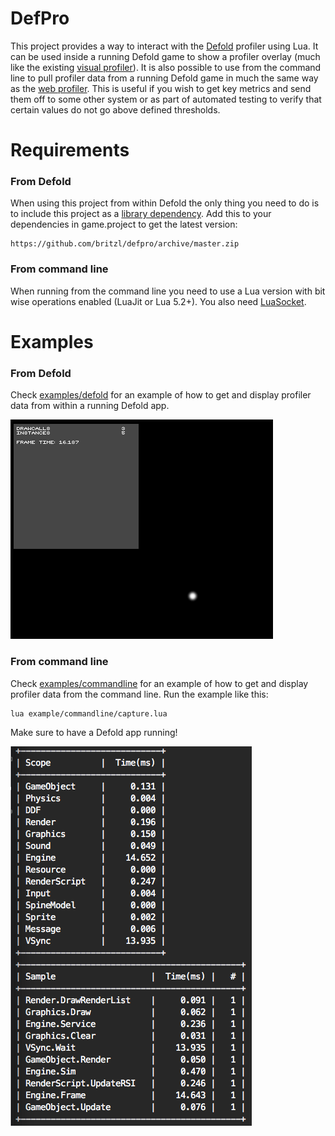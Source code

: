# DefPro
This project provides a way to interact with the [Defold](http://www.defold.com) profiler using Lua. It can be used inside a running Defold game to show a profiler overlay (much like the existing [visual profiler](http://www.defold.com/manuals/debugging/#_visual_profiler)). It is also possible to use from the command line to pull profiler data from a running Defold game in much the same way as the [web profiler](http://www.defold.com/manuals/debugging/#_web_profiler). This is useful if you wish to get key metrics and send them off to some other system or as part of automated testing to verify that certain values do not go above defined thresholds.

# Requirements
### From Defold
When using this project from within Defold the only thing you need to do is to include this project as a [library dependency](http://www.defold.com/manuals/libraries/). Add this to your dependencies in game.project to get the latest version:

	https://github.com/britzl/defpro/archive/master.zip

### From command line
When running from the command line you need to use a Lua version with bit wise operations enabled (LuaJit or Lua 5.2+). You also need [LuaSocket](http://w3.impa.br/~diego/software/luasocket/).

# Examples
### From Defold
Check [examples/defold](https://github.com/britzl/defpro/tree/master/example/defold) for an example of how to get and display profiler data from within a running Defold app.

![Command line](docs/metrics.png)

### From command line
Check [examples/commandline](https://github.com/britzl/defpro/tree/master/example/commandline) for an example of how to get and display profiler data from the command line. Run the example like this:

	lua example/commandline/capture.lua

Make sure to have a Defold app running!

![Command line](docs/terminal.png)

